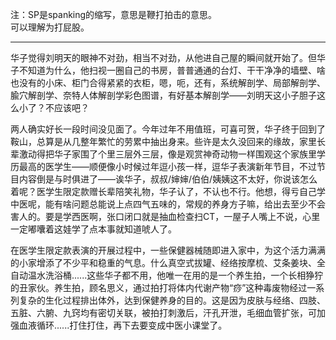 
<p id="20230812215821-bcq0uzi" updated="20230812215821">注：SP是spanking的缩写，意思是鞭打拍击的意思。<br />
可以理解为打屁股。</p>
<hr />
<p id="20230812215821-kaaw8qc" updated="20230812215821">华子觉得刘明天的眼神不对劲，相当不对劲，从他进自己屋的瞬间就开始了。但华子不知道为什么，他扫视一圈自己的书房，普普通通的台灯、干干净净的墙壁、啥也没有的小床、柜门合得紧紧的衣柜，嗯，呃，还有，系统解剖学、局部解剖学、腧穴解剖学、奈特人体解剖学彩色图谱，有好基本解剖学——刘明天这小子胆子这么小了？不应该吧？</p>
<p id="20230812215821-j01msyr" updated="20230812215821">两人确实好长一段时间没见面了。今年过年不用值班，可喜可贺，华子终于回到了鞍山，总算是从几整年繁忙的劳累中抽出身来。些许是太久没回来的缘故，家里长辈激动得把华子家围了个里三层外三层，像是观赏神奇动物一样围观这个家族里学历最高的医学生——顺便像小时候过年逗小孩一样，逗华子表演新年节目，不过节目内容倒是与时俱进了——诶华子，叔叔/婶婶/伯伯/姨姨这不太好，你说该怎么着呢？医学生限定款赠长辈陪笑礼物，华子认了，不认也不行。他想，得亏自己学中医呢，能有啥问题总能说上点四气五味的，常规的养身方子嘛，给出去至少不会害人的。要是学西医啊，张口闭口就是抽血检查扫CT，一屋子人嘴上不说，心里一定嘟囔着这娃学了点本事就知道唬人了。</p>
<p id="20230812215821-4nqfe0d" updated="20230812215821">在医学生限定款表演的开展过程中，一些保健器械随即进入家中，为这个活力满满的小家增添了不少平和稳重的气息。什么真空式拔罐、经络按摩梳、艾条姜块、全自动温水洗浴桶......这些华子都不用，他唯一在用的是一个养生拍，一个长相狰狞的丑家伙。养生拍，顾名思义，通过拍打将体内代谢产物“痧”这种毒废物经过一系列复杂的生化过程排出体外，达到保健养身的目的。这是因为皮肤与经络、四肢、五脏、六腑、九窍均有密切关联，被拍打刺激后，汗孔开泄，毛细血管扩张，可加强血液循环......打住打住，再下去要变成中医小课堂了。</p>
<p id="20230812215821-afmqr0l" updated="20230812215821">‍</p>
<p id="20230812215821-zwxisam" updated="20230812215821">‍</p>
<p id="20230812215821-9a0mmbz" updated="20230812215821">‍</p>
